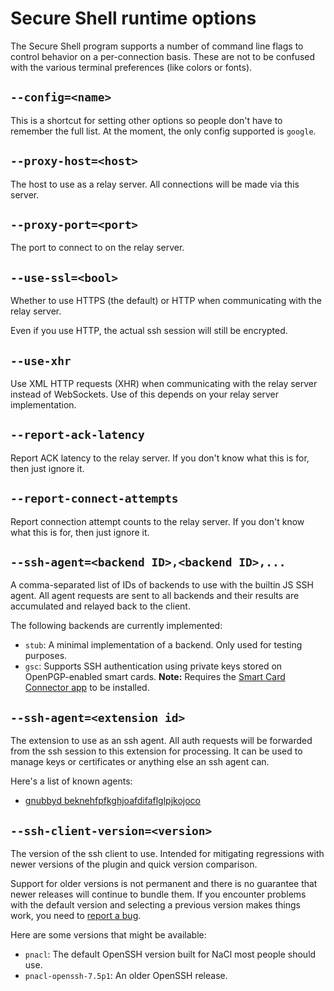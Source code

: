 # Secure Shell runtime options

The Secure Shell program supports a number of command line flags to control
behavior on a per-connection basis.  These are not to be confused with the
various terminal preferences (like colors or fonts).

## `--config=<name>`

This is a shortcut for setting other options so people don't have to remember
the full list.  At the moment, the only config supported is `google`.

## `--proxy-host=<host>`

The host to use as a relay server.  All connections will be made via this
server.

## `--proxy-port=<port>`

The port to connect to on the relay server.

## `--use-ssl=<bool>`

Whether to use HTTPS (the default) or HTTP when communicating with the relay
server.

Even if you use HTTP, the actual ssh session will still be encrypted.

## `--use-xhr`

Use XML HTTP requests (XHR) when communicating with the relay server instead of
WebSockets.  Use of this depends on your relay server implementation.

## `--report-ack-latency`

Report ACK latency to the relay server.
If you don't know what this is for, then just ignore it.

## `--report-connect-attempts`

Report connection attempt counts to the relay server.
If you don't know what this is for, then just ignore it.

## `--ssh-agent=<backend ID>,<backend ID>,...`

A comma-separated list of IDs of backends to use with the builtin JS SSH agent.
All agent requests are sent to all backends and their results are accumulated
and relayed back to the client.

The following backends are currently implemented:
* `stub`:
  A minimal implementation of a backend. Only used for testing purposes.
* `gsc`:
  Supports SSH authentication using private keys stored on
  OpenPGP-enabled smart cards. **Note:** Requires the
  [Smart Card Connector app](https://chrome.google.com/webstore/detail/khpfeaanjngmcnplbdlpegiifgpfgdco)
  to be installed.

## `--ssh-agent=<extension id>`

The extension to use as an ssh agent.  All auth requests will be forwarded
from the ssh session to this extension for processing.  It can be used to
manage keys or certificates or anything else an ssh agent can.

Here's a list of known agents:

* [gnubbyd beknehfpfkghjoafdifaflglpjkojoco](https://chrome.google.com/webstore/detail/beknehfpfkghjoafdifaflglpjkojoco)

## `--ssh-client-version=<version>`

The version of the ssh client to use.  Intended for mitigating regressions with
newer versions of the plugin and quick version comparison.

Support for older versions is not permanent and there is no guarantee that newer
releases will continue to bundle them.  If you encounter problems with the
default version and selecting a previous version makes things work, you need to
[report a bug](https://goo.gl/vb94JY).

Here are some versions that might be available:

* `pnacl`: The default OpenSSH version built for NaCl most people should use.
* `pnacl-openssh-7.5p1`: An older OpenSSH release.
